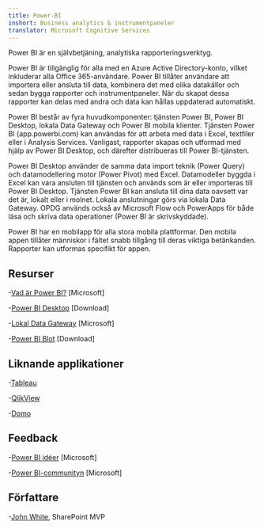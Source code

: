 ```yaml
---
title: Power-BI
inshort: Business analytics & instrumentpaneler
translator: Microsoft Cognitive Services
---
```


Power BI är en självbetjäning, analytiska rapporteringsverktyg.

Power BI är tillgänglig för alla med en Azure Active Directory-konto, vilket inkluderar alla Office 365-användare. Power BI tillåter användare att importera eller ansluta till data, kombinera det med olika datakällor och sedan bygga rapporter och instrumentpaneler. När du skapat dessa rapporter kan delas med andra och data kan hållas uppdaterad automatiskt.  

Power BI består av fyra huvudkomponenter: tjänsten Power BI, Power BI Desktop, lokala Data Gateway och Power BI mobila klienter. Tjänsten Power BI (app.powerbi.com) kan användas för att arbeta med data i Excel, textfiler eller i Analysis Services. Vanligast, rapporter skapas och utformad med hjälp av Power BI Desktop, och därefter distribueras till Power BI-tjänsten. 

Power BI Desktop använder de samma data import teknik (Power Query) och datamodellering motor (Power Pivot) med Excel. Datamodeller byggda i Excel kan vara ansluten till tjänsten och används som är eller importeras till Power BI Desktop. 
Tjänsten Power BI kan ansluta till dina data oavsett var det är, lokalt eller i molnet. Lokala anslutningar görs via lokala Data Gateway. OPDG används också av Microsoft Flow och PowerApps för både läsa och skriva data operationer (Power BI är skrivskyddade). 

Power BI har en mobilapp för alla stora mobila plattformar. Den mobila appen tillåter människor i fältet snabb tillgång till deras viktiga betänkanden. Rapporter kan utformas specifikt för appen.


Resurser
---------

-[Vad är Power BI?](https://powerbi.microsoft.com/en-us/)
    \[Microsoft\]

-[Power BI Desktop](https://powerbi.microsoft.com/en-us/desktop/)
    \[Download\]

-[Lokal Data Gateway](https://docs.microsoft.com/en-us/power-bi/service-gateway-onprem)
    \[Microsoft\]

-[Power BI Blot](https://powerbi.microsoft.com/en-us/blog/)
    \[Download\]

Liknande applikationer
--------------------

-[Tableau](https://www.tableau.com/)

-[QlikView](http://global.qlik.com/)

-[Domo](https://www.domo.com/)

Feedback
---------

-[Power BI idéer](https://ideas.powerbi.com/forums/265200-power-bi-ideas)
    \[Microsoft\]

-[Power BI-communityn](http://community.powerbi.com/)
    \[Microsoft\]

Författare
---------

-[John White](https://twitter.com/diverdown1964), SharePoint MVP

